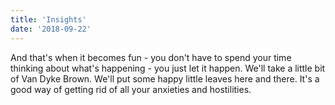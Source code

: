 ```yaml
---
title: 'Insights'
date: '2018-09-22'
---
```


And that's when it becomes fun - you don't have to spend your time thinking about what's happening - you just let it happen. We'll take a little bit of Van Dyke Brown. We'll put some happy little leaves here and there. It's a good way of getting rid of all your anxieties and hostilities.